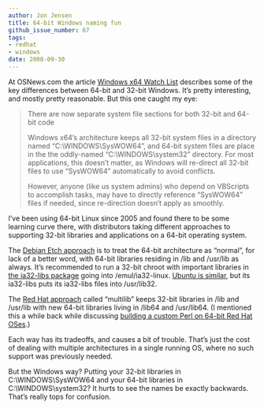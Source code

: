 ```yaml
---
author: Jon Jensen
title: 64-bit Windows naming fun
github_issue_number: 67
tags:
- redhat
- windows
date: 2008-09-30
---
```




At OSNews.com the article [Windows x64 Watch List](http://www.osnews.com/story/20330/Windows_x64_Watch_List) describes some of the key differences between 64-bit and 32-bit Windows. It’s pretty interesting, and mostly pretty reasonable. But this one caught my eye:

> 
> 
> 
> 
> There are now separate system file sections for both 32-bit and 64-bit code
> 
> 
> 
> 
> 
> Windows x64’s architecture keeps all 32-bit system files in a directory named “C:\WINDOWS\SysWOW64”, and 64-bit system files are place in the the oddly-named “C:\WINDOWS\system32” directory. For most applications, this doesn’t matter, as Windows will re-direct all 32-bit files to use “SysWOW64” automatically to avoid conflicts.
> 
> 
> 
> 
> 
> However, anyone (like us system admins) who depend on VBScripts to accomplish tasks, may have to directly reference “SysWOW64” files if needed, since re-direction doesn’t apply as smoothly.
> 
> 
> 
> 

I’ve been using 64-bit Linux since 2005 and found there to be some learning curve there, with distributors taking different approaches to supporting 32-bit libraries and applications on a 64-bit operating system.

The [Debian Etch approach](https://www.debian-administration.org/articles/534) is to treat the 64-bit architecture as “normal”, for lack of a better word, with 64-bit libraries residing in /lib and /usr/lib as always. It’s recommended to run a 32-bit chroot with important libraries in [the ia32-libs package](https://web.archive.org/web/20090726073930/http://packages.debian.org/stable/ia32-libs) going into /emul/ia32-linux. [Ubuntu is similar](https://web.archive.org/web/20110813093451/https://help.ubuntu.com/community/32bit_and_64bit), but its ia32-libs puts its ia32-libs files into /usr/lib32.

The [Red Hat approach](https://web.archive.org/web/20080915055508/http://www.redhat.com/magazine/009jul05/features/multilib/) called “multilib” keeps 32-bit libraries in /lib and /usr/lib with new 64-bit libraries living in /lib64 and /usr/lib64. (I mentioned this a while back while discussing [building a custom Perl on 64-bit Red Hat OSes](/blog/2008/07/building-perl-on-64-bit/).)

Each way has its tradeoffs, and causes a bit of trouble. That’s just the cost of dealing with multiple architectures in a single running OS, where no such support was previously needed.

But the Windows way? Putting your 32-bit libraries in C:\WINDOWS\SysWOW64 and your 64-bit libraries in C:\WINDOWS\system32? It hurts to see the names be exactly backwards. That’s really tops for confusion.


